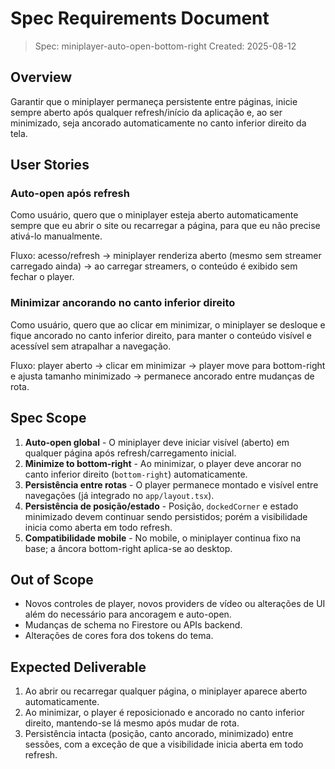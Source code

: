 # Spec Requirements Document

> Spec: miniplayer-auto-open-bottom-right
> Created: 2025-08-12

## Overview

Garantir que o miniplayer permaneça persistente entre páginas, inicie sempre aberto após qualquer refresh/início da aplicação e, ao ser minimizado, seja ancorado automaticamente no canto inferior direito da tela.

## User Stories

### Auto-open após refresh

Como usuário, quero que o miniplayer esteja aberto automaticamente sempre que eu abrir o site ou recarregar a página, para que eu não precise ativá-lo manualmente.

Fluxo: acesso/refresh → miniplayer renderiza aberto (mesmo sem streamer carregado ainda) → ao carregar streamers, o conteúdo é exibido sem fechar o player.

### Minimizar ancorando no canto inferior direito

Como usuário, quero que ao clicar em minimizar, o miniplayer se desloque e fique ancorado no canto inferior direito, para manter o conteúdo visível e acessível sem atrapalhar a navegação.

Fluxo: player aberto → clicar em minimizar → player move para bottom-right e ajusta tamanho minimizado → permanece ancorado entre mudanças de rota.

## Spec Scope

1. **Auto-open global** - O miniplayer deve iniciar visível (aberto) em qualquer página após refresh/carregamento inicial.
2. **Minimize to bottom-right** - Ao minimizar, o player deve ancorar no canto inferior direito (`bottom-right`) automaticamente.
3. **Persistência entre rotas** - O player permanece montado e visível entre navegações (já integrado no `app/layout.tsx`).
4. **Persistência de posição/estado** - Posição, `dockedCorner` e estado minimizado devem continuar sendo persistidos; porém a visibilidade inicia como aberta em todo refresh.
5. **Compatibilidade mobile** - No mobile, o miniplayer continua fixo na base; a âncora bottom-right aplica-se ao desktop.

## Out of Scope

- Novos controles de player, novos providers de vídeo ou alterações de UI além do necessário para ancoragem e auto-open.
- Mudanças de schema no Firestore ou APIs backend.
- Alterações de cores fora dos tokens do tema.

## Expected Deliverable

1. Ao abrir ou recarregar qualquer página, o miniplayer aparece aberto automaticamente.
2. Ao minimizar, o player é reposicionado e ancorado no canto inferior direito, mantendo-se lá mesmo após mudar de rota.
3. Persistência intacta (posição, canto ancorado, minimizado) entre sessões, com a exceção de que a visibilidade inicia aberta em todo refresh.
